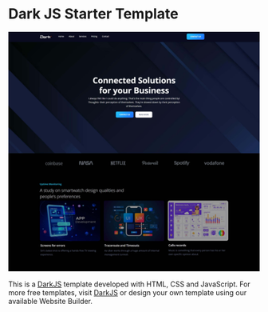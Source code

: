 # Dark JS Starter Template

<p align="center">
  <img src="screenshot-software.jpg" />
</p>

This is a [DarkJS](https://darkjs.com/) template developed with
HTML, CSS and
JavaScript.
For more free templates, visit [DarkJS](https://darkjs.com/) or design your own template using our available Website Builder.
